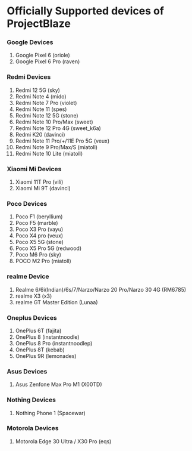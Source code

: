 # Officially Supported devices of ProjectBlaze

### Google Devices 
1. Google Pixel 6 (oriole)
2.  Google Pixel  6 Pro (raven)

### Redmi Devices
1. Redmi 12 5G (sky)
2. Redmi Note 4 (mido)
3. Redmi Note 7 Pro (violet)
4. Redmi Note 11 (spes)
5. Redmi Note 12 5G (stone)
6. Redmi Note 10 Pro/Max (sweet)
7. Redmi Note 12 Pro 4G (sweet_k6a)
8. Redmi K20 (davinci)
9. Redmi Note 11 Pro/+/11E Pro 5G (veux)
10. Redmi Note 9 Pro/Max/S (miatoll)
11. Redmi Note 10 Lite (miatoll)

### Xiaomi Mi Devices
1. Xiaomi 11T Pro (vili)
2. Xiaomi Mi 9T (davinci)

### Poco Devices
1. Poco F1 (beryllium)
2. Poco F5 (marble)
3. Poco X3 Pro (vayu)
4. Poco X4 pro (veux)
5. Poco X5 5G (stone)
6. Poco X5 Pro 5G (redwood)
7. Poco M6 Pro (sky)
8. POCO M2 Pro (miatoll)

### realme Device
1. Realme 6/6i(Indian)/6s/7/Narzo/Narzo 20 Pro/Narzo 30 4G (RM6785)
2. realme X3 (x3)
3. realme GT Master Edition (Lunaa)

### Oneplus Devices
1. OnePlus 6T (fajita)
2. OnePlus 8 (instantnoodle)
3. OnePlus 8 Pro (instantnoodlep)
4. OnePlus 8T (kebab)
5. OnePlus 9R (lemonades)

### Asus Devices
1. Asus Zenfone Max Pro M1 (X00TD)

### Nothing Devices
1. Nothing Phone 1 (Spacewar)

### Motorola Devices
1. Motorola Edge 30 Ultra / X30 Pro (eqs)
